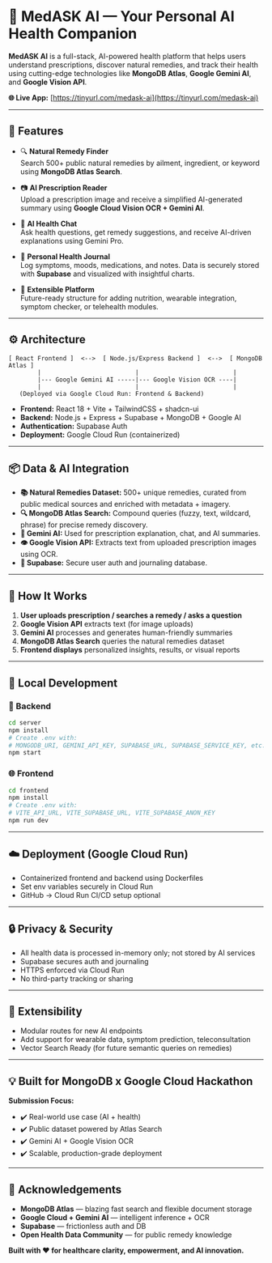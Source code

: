 # 🧠 MedASK AI — Your Personal AI Health Companion

**MedASK AI** is a full-stack, AI-powered health platform that helps users understand prescriptions, discover natural remedies, and track their health using cutting-edge technologies like **MongoDB Atlas**, **Google Gemini AI**, and **Google Vision API**.

**🌐 Live App:** [https://tinyurl.com/medask-ai](https://tinyurl.com/medask-ai)

---

## 🌟 Features

- 🔍 **Natural Remedy Finder**  
  Search 500+ public natural remedies by ailment, ingredient, or keyword using **MongoDB Atlas Search**.

- 📷 **AI Prescription Reader**  
  Upload a prescription image and receive a simplified AI-generated summary using **Google Cloud Vision OCR + Gemini AI**.

- 💬 **AI Health Chat**  
  Ask health questions, get remedy suggestions, and receive AI-driven explanations using Gemini Pro.

- 📓 **Personal Health Journal**  
  Log symptoms, moods, medications, and notes. Data is securely stored with **Supabase** and visualized with insightful charts.

- 🔧 **Extensible Platform**  
  Future-ready structure for adding nutrition, wearable integration, symptom checker, or telehealth modules.

---

## ⚙️ Architecture

```
[ React Frontend ]  <-->  [ Node.js/Express Backend ]  <-->  [ MongoDB Atlas ]
        |                          |                          |
        |--- Google Gemini AI -----|--- Google Vision OCR ----|
        |                          |                          |
   (Deployed via Google Cloud Run: Frontend & Backend)
```

- **Frontend:** React 18 + Vite + TailwindCSS + shadcn-ui  
- **Backend:** Node.js + Express + Supabase + MongoDB + Google AI  
- **Authentication:** Supabase Auth  
- **Deployment:** Google Cloud Run (containerized)

---

## 📦 Data & AI Integration

- **📚 Natural Remedies Dataset:** 500+ unique remedies, curated from public medical sources and enriched with metadata + imagery.  
- **🔍 MongoDB Atlas Search:** Compound queries (fuzzy, text, wildcard, phrase) for precise remedy discovery.  
- **🧠 Gemini AI:** Used for prescription explanation, chat, and AI summaries.  
- **👁️ Google Vision API:** Extracts text from uploaded prescription images using OCR.  
- **🔐 Supabase:** Secure user auth and journaling database.

---

## 🚀 How It Works

1. **User uploads prescription / searches a remedy / asks a question**
2. **Google Vision API** extracts text (for image uploads)
3. **Gemini AI** processes and generates human-friendly summaries
4. **MongoDB Atlas Search** queries the natural remedies dataset
5. **Frontend displays** personalized insights, results, or visual reports

---

## 🧪 Local Development

### 📁 Backend
```bash
cd server
npm install
# Create .env with:
# MONGODB_URI, GEMINI_API_KEY, SUPABASE_URL, SUPABASE_SERVICE_KEY, etc.
npm start
```

### 🌐 Frontend
```bash
cd frontend
npm install
# Create .env with:
# VITE_API_URL, VITE_SUPABASE_URL, VITE_SUPABASE_ANON_KEY
npm run dev
```

---

## ☁️ Deployment (Google Cloud Run)

- Containerized frontend and backend using Dockerfiles
- Set env variables securely in Cloud Run
- GitHub → Cloud Run CI/CD setup optional

---

## 🔒 Privacy & Security

- All health data is processed in-memory only; not stored by AI services  
- Supabase secures auth and journaling  
- HTTPS enforced via Cloud Run  
- No third-party tracking or sharing

---

## 🧩 Extensibility

- Modular routes for new AI endpoints  
- Add support for wearable data, symptom prediction, teleconsultation  
- Vector Search Ready (for future semantic queries on remedies)

---

## 💡 Built for MongoDB x Google Cloud Hackathon

**Submission Focus:**
- ✔️ Real-world use case (AI + health)
- ✔️ Public dataset powered by Atlas Search
- ✔️ Gemini AI + Google Vision OCR
- ✔️ Scalable, production-grade deployment

---

## 🙏 Acknowledgements

- **MongoDB Atlas** — blazing fast search and flexible document storage  
- **Google Cloud + Gemini AI** — intelligent inference + OCR  
- **Supabase** — frictionless auth and DB  
- **Open Health Data Community** — for public remedy knowledge


**Built with ❤️ for healthcare clarity, empowerment, and AI innovation.**
